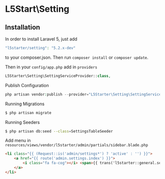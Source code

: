 
# L5Start\Setting

## Installation

In order to install Laravel 5, just add

``` php
"l5starter/setting": "5.2.x-dev"
```
to your composer.json. Then run `composer install` or `composer update`.

Then in your `config/app.php` add in `providers`

``` php
L5Starter\Setting\SettingServiceProvider::class,
```

Publish Configuration

``` php
php artisan vendor:publish --provider="L5Starter\Setting\SettingServiceProvider"
```

Running Migrations

``` bash
$ php artisan migrate
```

Running Seeders

``` bash
$ php artisan db:seed --class=SettingsTableSeeder
```

Add menu in `resources/views/vendor/l5starter/admin/partials/sidebar.blade.php`

``` html
<li class="{{ (Request::is('admin/settings*') ? 'active' : '') }}">
    <a href="{{ route('admin.settings.index') }}">
        <i class="fa fa-cog"></i> <span>{{ trans('l5starter::general.settings') }}</span>
    </a>
</li>
```
